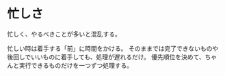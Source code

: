 # 忙しさ

忙しく、やるべきことが多いと混乱する。

忙しい時は着手する「前」に時間をかける。
そのままでは完了できないものや後回しでいいものに着手しても、処理が遅れるだけ。
優先順位を決めて、ちゃんと実行できるものだけを一つずつ処理する。
